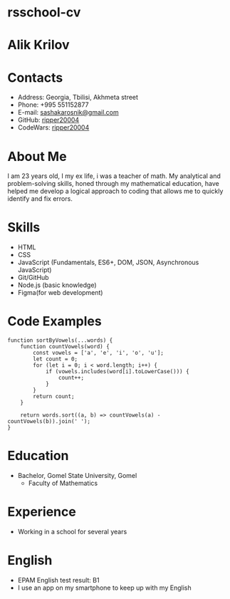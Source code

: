 # rsschool-cv
# Alik Krilov
# Contacts
* Address: Georgia, Tbilisi, Akhmeta street
* Phone: +995 551152877
* E-mail: sashakarosnik@gmail.com
* GitHub: [ripper20004](https://github.com/ripper20004)
* CodeWars: [ripper20004](https://www.codewars.com/users/ripper20004)
# About Me
I am 23 years old, I my ex life, i was a teacher of math. My analytical and problem-solving skills, honed through my mathematical education, have helped me develop a logical approach to coding that allows me to quickly identify and fix errors.
# Skills
* HTML
* CSS
* JavaScript (Fundamentals, ES6+, DOM, JSON, Asynchronous JavaScript)
* Git/GitHub
* Node.js (basic knowledge)
* Figma(for web development)
# Code Examples
```
function sortByVowels(...words) {
    function countVowels(word) {
        const vowels = ['a', 'e', 'i', 'o', 'u'];
        let count = 0;
        for (let i = 0; i < word.length; i++) {
            if (vowels.includes(word[i].toLowerCase())) {
                count++;
            }
        }
        return count;
    }

    return words.sort((a, b) => countVowels(a) - countVowels(b)).join(' ');
}
```
# Education
* Bachelor, Gomel State University, Gomel
    + Faculty of Mathematics
# Experience
* Working in a school for several years
# English
* EPAM English test result: B1
* I use an app on my smartphone to keep up with my English
